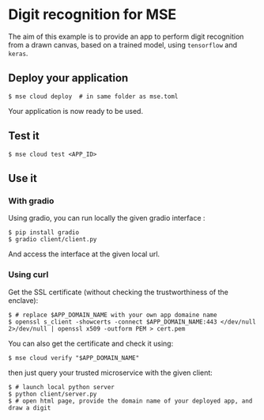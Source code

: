 # Digit recognition for MSE

The aim of this example is to provide an app to perform digit recognition from a drawn canvas, based on a trained model, using `tensorflow` and `keras`.

## Deploy your application

```console
$ mse cloud deploy  # in same folder as mse.toml
```

Your application is now ready to be used.

## Test it

```console
$ mse cloud test <APP_ID>
```

## Use it

### With gradio

Using gradio, you can run locally the given gradio interface :
```console
$ pip install gradio
$ gradio client/client.py
```

And access the interface at the given local url.


### Using curl

Get the SSL certificate (without checking the trustworthiness of the enclave):

```console
$ # replace $APP_DOMAIN_NAME with your own app domaine name
$ openssl s_client -showcerts -connect $APP_DOMAIN_NAME:443 </dev/null 2>/dev/null | openssl x509 -outform PEM > cert.pem
```

You can also get the certificate and check it using:

```console
$ mse cloud verify "$APP_DOMAIN_NAME"
```

then just query your trusted microservice with the given client:

```console
$ # launch local python server
$ python client/server.py
$ # open html page, provide the domain name of your deployed app, and draw a digit
```
